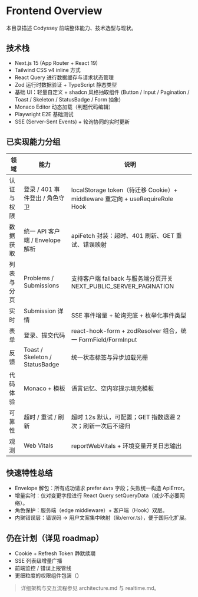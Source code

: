 # Frontend Overview

本目录描述 Codyssey 前端整体能力、技术选型与现状。

## 技术栈
- Next.js 15 (App Router + React 19)
- Tailwind CSS v4 inline 方式
- React Query 进行数据缓存与请求状态管理
- Zod 运行时数据验证 + TypeScript 静态类型
- 基础 UI：轻量自定义 + shadcn 风格抽取组件 (Button / Input / Pagination / Toast / Skeleton / StatusBadge / Form 抽象)
- Monaco Editor 动态加载（判题代码编辑）
- Playwright E2E 基础测试
- SSE (Server-Sent Events) + 轮询协同的实时更新

## 已实现能力分组
| 领域 | 能力 | 说明 |
| ---- | ---- | ---- |
| 认证与权限 | 登录 / 401 事件登出 / 角色守卫 | localStorage token（待迁移 Cookie）+ middleware 重定向 + useRequireRole Hook |
| 数据获取 | 统一 API 客户端 / Envelope 解析 | apiFetch 封装：超时、401 刷新、GET 重试、错误映射 |
| 列表与分页 | Problems / Submissions | 支持客户端 fallback 与服务端分页开关 NEXT_PUBLIC_SERVER_PAGINATION |
| 实时 | Submission 详情 | SSE 事件增量 + 轮询兜底 + 枚举化事件类型 |
| 表单 | 登录、提交代码 | react-hook-form + zodResolver 组合，统一 FormField/FormInput |
| 反馈 | Toast / Skeleton / StatusBadge | 统一状态标签与异步加载光栅 |
| 代码体验 | Monaco + 模板 | 语言记忆、空内容提示填充模板 |
| 可靠性 | 超时 / 重试 / 刷新 | 超时 12s 默认，可配置；GET 指数退避 2 次；刷新一次后不递归 |
| 观测 | Web Vitals | reportWebVitals + 环境变量开关日志输出 |

## 快速特性总结
- Envelope 解包：所有成功请求 prefer `data` 字段；失败统一构造 ApiError。
- 增量实时：仅对变更字段进行 React Query setQueryData（减少不必要网络）。
- 角色保护：服务端（edge middleware）+ 客户端（Hook）双层。
- 内聚错误层：错误码 → 用户文案集中映射（lib/error.ts），便于国际化扩展。

## 仍在计划（详见 roadmap）
- Cookie + Refresh Token 静默续期
- SSE 列表级增量广播
- 前端监控 / 错误上报管线
- 更细粒度的权限组件包装（<Authorized />）

> 详细架构与交互流程参见 architecture.md 与 realtime.md。
